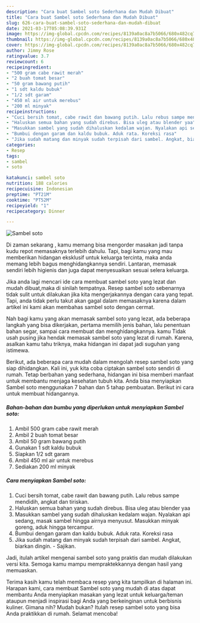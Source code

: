```yaml
---
description: "Cara buat Sambel soto Sederhana dan Mudah Dibuat"
title: "Cara buat Sambel soto Sederhana dan Mudah Dibuat"
slug: 626-cara-buat-sambel-soto-sederhana-dan-mudah-dibuat
date: 2021-03-17T05:08:39.931Z
image: https://img-global.cpcdn.com/recipes/8139a0ac8a7b5066/680x482cq70/sambel-soto-foto-resep-utama.jpg
thumbnail: https://img-global.cpcdn.com/recipes/8139a0ac8a7b5066/680x482cq70/sambel-soto-foto-resep-utama.jpg
cover: https://img-global.cpcdn.com/recipes/8139a0ac8a7b5066/680x482cq70/sambel-soto-foto-resep-utama.jpg
author: Jimmy Rose
ratingvalue: 3.7
reviewcount: 6
recipeingredient:
- "500 gram cabe rawit merah"
- "2 buah tomat besar"
- "50 gram bawang putih"
- "1 sdt kaldu bubuk"
- "1/2 sdt garam"
- "450 ml air untuk merebus"
- "200 ml minyak"
recipeinstructions:
- "Cuci bersih tomat, cabe rawit dan bawang putih. Lalu rebus sampe mendidih, angkat dan tiriskan."
- "Haluskan semua bahan yang sudah direbus. Bisa uleg atau blender yaa"
- "Masukkan sambel yang sudah dihaluskan kedalam wajan. Nyalakan api sedang, masak sambel hingga airnya menyusut. Masukkan minyak goreng, aduk hingga tercampur."
- "Bumbui dengan garam dan kaldu bubuk. Aduk rata. Koreksi rasa"
- "Jika sudah matang dan minyak sudah terpisah dari sambel. Angkat, biarkan dingin. Sajikan."
categories:
- Resep
tags:
- sambel
- soto

katakunci: sambel soto 
nutrition: 188 calories
recipecuisine: Indonesian
preptime: "PT21M"
cooktime: "PT52M"
recipeyield: "1"
recipecategory: Dinner

---
```



![Sambel soto](https://img-global.cpcdn.com/recipes/8139a0ac8a7b5066/680x482cq70/sambel-soto-foto-resep-utama.jpg)

Di zaman  sekarang , kamu memang bisa mengorder masakan jadi tanpa kudu repot memasaknya terlebih dahulu. Tapi, bagi kamu yang mau memberikan hidangan eksklusif untuk keluarga tercinta, maka anda memang lebih bagus menghidangkannya sendiri. Lantaran, memasak sendiri lebih higienis dan juga dapat menyesuaikan sesuai selera keluarga.

Jika anda lagi mencari ide cara membuat sambel soto yang lezat dan mudah dibuat,maka di sinilah tempatnya. Resep sambel soto  sebenarnya tidak sulit untuk dilakukan jika kita mengerjakannya dengan cara yang tepat. Tapi, anda tidak perlu takut akan gagal dalam memasaknya 
karena dalam artikel ini kami akan membahas sambel soto dengan cermat.  



Nah bagi kamu yang akan memasak sambel soto yang lezat, ada beberapa langkah yang bisa dikerjakan, pertama memilih jenis bahan, lalu penentuan bahan segar, sampai cara membuat dan menghidangkannya. kamu Tidak usah pusing jika hendak memasak sambel soto yang lezat di rumah. Karena, asalkan kamu  tahu triknya, maka hidangan ini dapat jadi suguhan yang istimewa.

Berikut, ada beberapa cara mudah dalam mengolah resep sambel soto yang siap dihidangkan. Kali ini, yuk kita coba ciptakan sambel soto sendiri di rumah. Tetap berbahan yang sederhana, hidangan ini bisa memberi manfaat untuk membantu menjaga kesehatan tubuh kita. Anda bisa menyiapkan Sambel soto menggunakan 7 bahan dan 5 tahap pembuatan. Berikut ini cara untuk membuat hidangannya.

<!--inarticleads1-->

##### Bahan-bahan dan bumbu yang diperlukan untuk menyiapkan Sambel soto:

1. Ambil 500 gram cabe rawit merah
1. Ambil 2 buah tomat besar
1. Ambil 50 gram bawang putih
1. Gunakan 1 sdt kaldu bubuk
1. Siapkan 1/2 sdt garam
1. Ambil 450 ml air untuk merebus
1. Sediakan 200 ml minyak




<!--inarticleads2-->

##### Cara menyiapkan Sambel soto:

1. Cuci bersih tomat, cabe rawit dan bawang putih. Lalu rebus sampe mendidih, angkat dan tiriskan.
1. Haluskan semua bahan yang sudah direbus. Bisa uleg atau blender yaa
1. Masukkan sambel yang sudah dihaluskan kedalam wajan. Nyalakan api sedang, masak sambel hingga airnya menyusut. Masukkan minyak goreng, aduk hingga tercampur.
1. Bumbui dengan garam dan kaldu bubuk. Aduk rata. Koreksi rasa
1. Jika sudah matang dan minyak sudah terpisah dari sambel. Angkat, biarkan dingin. - Sajikan.




Jadi, itulah artikel mengenai  sambel soto  yang praktis dan mudah dilakukan versi kita. Semoga kamu mampu mempraktekkannya dengan hasil yang memuaskan. 

Terima kasih kamu telah membaca resep yang kita tampilkan di halaman ini. Harapan kami, cara membuat  Sambel soto yang mudah di atas dapat membantu Anda menyiapkan masakan yang lezat untuk keluarga/teman ataupun menjadi inspirasi bagi Anda yang berkeinginan untuk berbisnis kuliner. Gimana nih? Mudah bukan? Itulah resep sambel soto yang bisa Anda praktikkan di rumah. Selamat mencoba!

